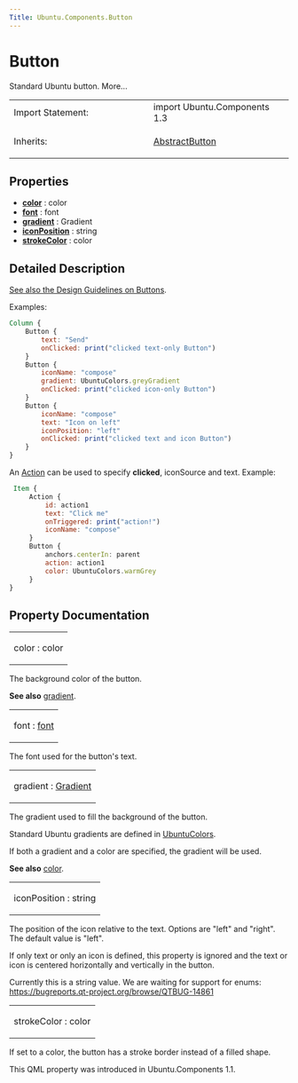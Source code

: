 ```yaml
---
Title: Ubuntu.Components.Button
---
```

        
Button
======

<span class="subtitle"></span>
Standard Ubuntu button. More...

<table>
<colgroup>
<col width="50%" />
<col width="50%" />
</colgroup>
<tbody>
<tr class="odd">
<td>Import Statement:</td>
<td>import Ubuntu.Components 1.3</td>
</tr>
<tr class="even">
<td>Inherits:</td>
<td><p><a href="Ubuntu.Components.AbstractButton.md">AbstractButton</a></p></td>
</tr>
</tbody>
</table>

<span id="properties"></span>
Properties
----------

-   ****[color](#color-prop)**** : color
-   ****[font](#font-prop)**** : font
-   ****[gradient](#gradient-prop)**** : Gradient
-   ****[iconPosition](#iconPosition-prop)**** : string
-   ****[strokeColor](#strokeColor-prop)**** : color

<span id="details"></span>
Detailed Description
--------------------

[See also the Design Guidelines on Buttons](http://design.ubuntu.com/apps/building-blocks/buttons).

Examples:

``` qml
Column {
    Button {
        text: "Send"
        onClicked: print("clicked text-only Button")
    }
    Button {
        iconName: "compose"
        gradient: UbuntuColors.greyGradient
        onClicked: print("clicked icon-only Button")
    }
    Button {
        iconName: "compose"
        text: "Icon on left"
        iconPosition: "left"
        onClicked: print("clicked text and icon Button")
    }
}
```

An [Action](../Ubuntu.Components.Action.md) can be used to specify **clicked**, iconSource and text. Example:

``` qml
 Item {
     Action {
         id: action1
         text: "Click me"
         onTriggered: print("action!")
         iconName: "compose"
     }
     Button {
         anchors.centerIn: parent
         action: action1
         color: UbuntuColors.warmGrey
     }
}
```

Property Documentation
----------------------

<table>
<colgroup>
<col width="100%" />
</colgroup>
<tbody>
<tr class="odd">
<td><p><span id="color-prop"></span><span class="name">color</span> : <span class="type">color</span></p></td>
</tr>
</tbody>
</table>

The background color of the button.

**See also** [gradient](#gradient-prop).

<table>
<colgroup>
<col width="100%" />
</colgroup>
<tbody>
<tr class="odd">
<td><p><span id="font-prop"></span><span class="name">font</span> : <span class="type"><a href="#font-prop">font</a></span></p></td>
</tr>
</tbody>
</table>

The font used for the button's text.

<table>
<colgroup>
<col width="100%" />
</colgroup>
<tbody>
<tr class="odd">
<td><p><span id="gradient-prop"></span><span class="name">gradient</span> : <span class="type"><a href="QtQuick.Gradient.md">Gradient</a></span></p></td>
</tr>
</tbody>
</table>

The gradient used to fill the background of the button.

Standard Ubuntu gradients are defined in [UbuntuColors](../Ubuntu.Components.UbuntuColors.md).

If both a gradient and a color are specified, the gradient will be used.

**See also** [color](#color-prop).

<table>
<colgroup>
<col width="100%" />
</colgroup>
<tbody>
<tr class="odd">
<td><p><span id="iconPosition-prop"></span><span class="name">iconPosition</span> : <span class="type">string</span></p></td>
</tr>
</tbody>
</table>

The position of the icon relative to the text. Options are "left" and "right". The default value is "left".

If only text or only an icon is defined, this property is ignored and the text or icon is centered horizontally and vertically in the button.

Currently this is a string value. We are waiting for support for enums: https://bugreports.qt-project.org/browse/QTBUG-14861

<table>
<colgroup>
<col width="100%" />
</colgroup>
<tbody>
<tr class="odd">
<td><p><span id="strokeColor-prop"></span><span class="name">strokeColor</span> : <span class="type">color</span></p></td>
</tr>
</tbody>
</table>

If set to a color, the button has a stroke border instead of a filled shape.

This QML property was introduced in Ubuntu.Components 1.1.

